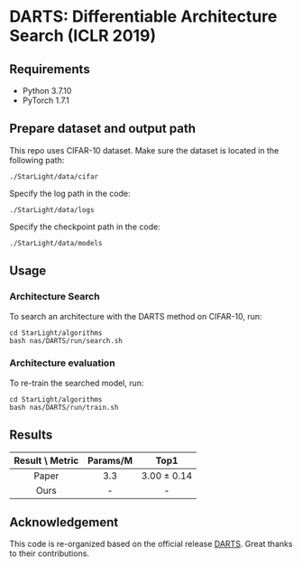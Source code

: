# DARTS: Differentiable Architecture Search (ICLR 2019)

## Requirements
* Python 3.7.10
* PyTorch 1.7.1

## Prepare dataset and output path
This repo uses CIFAR-10 dataset. Make sure the dataset is located in the following path:
```shell
./StarLight/data/cifar
```
Specify the log path in the code:
```shell
./StarLight/data/logs
```
Specify the checkpoint path in the code:
```shell
./StarLight/data/models
```

## Usage
### Architecture Search
To search an architecture with the DARTS method on CIFAR-10, run:
```shell
cd StarLight/algorithms
bash nas/DARTS/run/search.sh
```

### Architecture evaluation
To re-train the searched model, run:
```shell
cd StarLight/algorithms
bash nas/DARTS/run/train.sh
```

## Results
| Result \ Metric | Params/M |        Top1        |
|:---------------:|:--------:|:------------------:|
|      Paper      |   3.3    | 3.00 &plusmn; 0.14 |
|      Ours       |    -     |         -          |

## Acknowledgement
This code is re-organized based on the official release [DARTS](https://github.com/quark0/darts).
Great thanks to their contributions.
